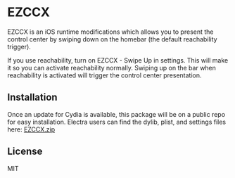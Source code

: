# EZCCX

EZCCX is an iOS runtime modifications which allows you to present the control center by swiping down on the homebar (the default reachability trigger).

If you use reachability, turn on EZCCX - Swipe Up in settings. This will make it so you can activate reachability normally. Swiping up on the bar when reachability is activated will trigger the control center presentation.

## Installation

Once an update for Cydia is available, this package will be on a public repo for easy installation. Electra users can find the dylib, plist, and settings files here: [EZCCX.zip](https://github.com/CPDigitalDarkroom/EZCCX/releases)

## License

MIT
